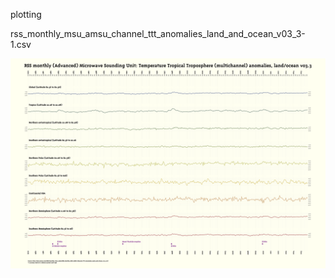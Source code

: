 plotting

rss_monthly_msu_amsu_channel_ttt_anomalies_land_and_ocean_v03_3-1.csv

<img src="rss.png">
